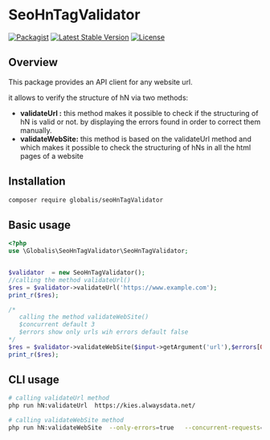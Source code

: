 # SeoHnTagValidator

[![Packagist](https://img.shields.io/packagist/dt/globalis/chargebee-php-sdk.svg?style=flat-square)](https://packagist.org/packages/globalis/seoHnTagValidator)
[![Latest Stable Version](https://poser.pugx.org/globalis/chargebee-php-sdk/v/stable)](https://packagist.org/packages/globalis/chargebee-php-sdk)
[![License](https://poser.pugx.org/globalis/chargebee-php-sdk/license)](https://github.com/akramkies/SeoHnTagValidator/blob/main/LICENSE.md)

Overview
------------

This package provides an API client for any website url.

it allows to verify the structure of hN via two methods:
- **validateUrl :** this method makes it possible to check if the structuring of hN is valid or not. by displaying the errors found in order to correct them manually.
- **validateWebSite:** this method is based on the validateUrl method and which makes it possible to check the structuring of hNs in all the html pages of a website

Installation
------------

```bash
composer require globalis/seoHnTagValidator
```

Basic usage
------------

```php
<?php
use \Globalis\SeoHnTagValidator\SeoHnTagValidator;


$validator  = new SeoHnTagValidator();
//calling the method validateUrl()
$res = $validator->validateUrl('https://www.example.com');
print_r($res);

/* 
   calling the method validateWebSite()
   $concurrent default 3
   $errors show only urls wih errors default false 
*/
$res = $validator->validateWebSite($input->getArgument('url'),$errors[OPTIONAL],$concurrent[OPTIONAL]);
print_r($res);


```

CLI usage
------------
```bash
# calling validateUrl method
php run hN:validateUrl  https://kies.alwaysdata.net/

# calling validateWebSite method
php run hN:validateWebSite  --only-errors=true   --concurrent-requests=6 https://kies.alwaysdata.net/
```